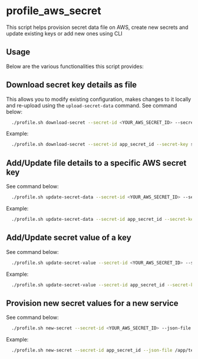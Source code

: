 # profile_aws_secret
This script helps provision secret data file on AWS, create new secrets and update existing keys or add new ones using CLI

## Usage
Below are the various functionalities this script provides:

## Download secret key details as file
This allows you to modify existing configuration, makes changes to it locally and re-upload using the `upload-secret-data` command.
See command below:
```bash
  ./profile.sh download-secret --secret-id <YOUR_AWS_SECRET_ID> --secret-key <THE_KEY_TO_BE_DOWNLOADED_AS_FILE> --ext <THE_DESIRED_FILE_EXTENSION> --profile <YOUR_AWS_PROFILE>
```
Example:
```bash
  ./profile.sh download-secret --secret-id app_secret_id --secret-key some/secrets --ext rb --profile aws_profile
```

## Add/Update file details to a specific AWS secret key
See command below:
```bash
  ./profile.sh update-secret-data --secret-id <YOUR_AWS_SECRET_ID> --secret-key <THE_KEY_FOR_FILE_DATA> --data-file <ABSOLUTE_PATH_OF_CERT> --profile <YOUR_AWS_PROFILE>
```
Example:
```bash
  ./profile.sh update-secret-data --secret-id app_secret_id --secret-key some/secrets --data-file /path/to/file --profile aws_profile
```

## Add/Update secret value of a key
See command below:
```bash
  ./profile.sh update-secret-value --secret-id <YOUR_AWS_SECRET_ID> --secret-key <THE_KEY_TO_ADD_OR_UPDATE> --secret-value <THE_NEW_VALUE> --profile <YOUR_AWS_PROFILE>
```
Example:
```bash
  ./profile.sh update-secret-value --secret-id app_secret_id --secret-key database_password --secret-value password --profile aws_profile
```

## Provision new secret values for a new service
See command below:
```bash
  ./profile.sh new-secret --secret-id <YOUR_AWS_SECRET_ID> --json-file <THE_JSON_FILE_WITH_THE_KEY_VALUE_PAIR> --profile <YOUR_AWS_PROFILE>
```
Example:
```bash
  ./profile.sh new-secret --secret-id app_secret_id --json-file /app/test.json --profile aws_profile
```